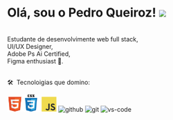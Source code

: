 <h1>Olá, sou o Pedro Queiroz! <img src="https://raw.githubusercontent.com/kaueMarques/kaueMarques/master/hi.gif" width="30px"></h1>

<br>

<div>
Estudante de desenvolvimente web full stack,
<br>
UI/UX Designer, <br>
Adobe Ps Ai Certified, <br>
Figma enthusiast 👀.
</div>
<br>
<p>🛠 &nbsp;Tecnoloigias que domino:</p>
<div>
 <img src="https://raw.githubusercontent.com/devicons/devicon/master/icons/html5/html5-original.svg" alt="html5"  width="35" height="35"/><img src="https://raw.githubusercontent.com/devicons/devicon/master/icons/css3/css3-original-wordmark.svg" alt="css3" width="40" height="40"/> <img src="https://raw.githubusercontent.com/devicons/devicon/master/icons/javascript/javascript-original.svg" alt="javascript" width="35" height="35"/></a> <img src="https://cdn.jsdelivr.net/gh/devicons/devicon/icons/github/github-original-wordmark.svg" alt="github" width="40" height="33"/> <img src="https://cdn.jsdelivr.net/gh/devicons/devicon/icons/git/git-plain.svg" alt="git" width="35" height="35"/> <img src="https://cdn.jsdelivr.net/gh/devicons/devicon/icons/vscode/vscode-original.svg" alt="vs-code" width="35" height="35"/>
</div>
